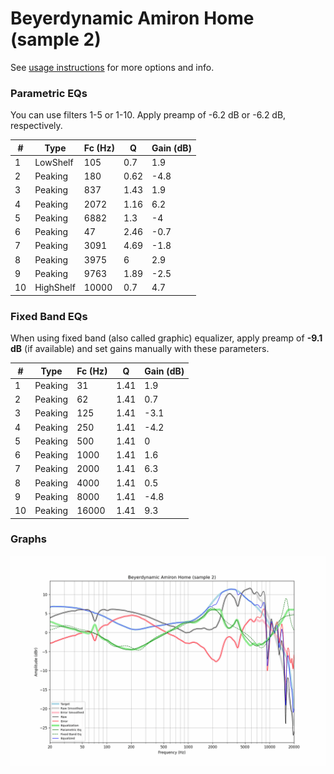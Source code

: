 # Beyerdynamic Amiron Home (sample 2)
See [usage instructions](https://github.com/jaakkopasanen/AutoEq#usage) for more options and info.

### Parametric EQs
You can use filters 1-5 or 1-10. Apply preamp of -6.2 dB or -6.2 dB, respectively.

|   # | Type      |   Fc (Hz) |    Q |   Gain (dB) |
|-----|-----------|-----------|------|-------------|
|   1 | LowShelf  |       105 | 0.7  |         1.9 |
|   2 | Peaking   |       180 | 0.62 |        -4.8 |
|   3 | Peaking   |       837 | 1.43 |         1.9 |
|   4 | Peaking   |      2072 | 1.16 |         6.2 |
|   5 | Peaking   |      6882 | 1.3  |        -4   |
|   6 | Peaking   |        47 | 2.46 |        -0.7 |
|   7 | Peaking   |      3091 | 4.69 |        -1.8 |
|   8 | Peaking   |      3975 | 6    |         2.9 |
|   9 | Peaking   |      9763 | 1.89 |        -2.5 |
|  10 | HighShelf |     10000 | 0.7  |         4.7 |

### Fixed Band EQs
When using fixed band (also called graphic) equalizer, apply preamp of **-9.1 dB** (if available) and set gains manually with these parameters.

|   # | Type    |   Fc (Hz) |    Q |   Gain (dB) |
|-----|---------|-----------|------|-------------|
|   1 | Peaking |        31 | 1.41 |         1.9 |
|   2 | Peaking |        62 | 1.41 |         0.7 |
|   3 | Peaking |       125 | 1.41 |        -3.1 |
|   4 | Peaking |       250 | 1.41 |        -4.2 |
|   5 | Peaking |       500 | 1.41 |         0   |
|   6 | Peaking |      1000 | 1.41 |         1.6 |
|   7 | Peaking |      2000 | 1.41 |         6.3 |
|   8 | Peaking |      4000 | 1.41 |         0.5 |
|   9 | Peaking |      8000 | 1.41 |        -4.8 |
|  10 | Peaking |     16000 | 1.41 |         9.3 |

### Graphs
![](./Beyerdynamic%20Amiron%20Home%20(sample%202).png)

